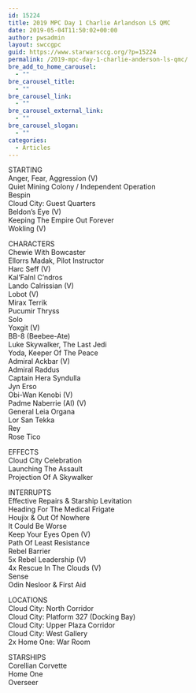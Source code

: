 ```yaml
---
id: 15224
title: 2019 MPC Day 1 Charlie Arlandson LS QMC
date: 2019-05-04T11:50:02+00:00
author: pwsadmin
layout: swccgpc
guid: https://www.starwarsccg.org/?p=15224
permalink: /2019-mpc-day-1-charlie-anderson-ls-qmc/
bre_add_to_home_carousel:
  - ""
bre_carousel_title:
  - ""
bre_carousel_link:
  - ""
bre_carousel_external_link:
  - ""
bre_carousel_slogan:
  - ""
categories:
  - Articles
---
```

STARTING  
Anger, Fear, Aggression (V)  
Quiet Mining Colony / Independent Operation  
Bespin  
Cloud City: Guest Quarters  
Beldon&#8217;s Eye (V)  
Keeping The Empire Out Forever  
Wokling (V)

CHARACTERS  
Chewie With Bowcaster  
Ellorrs Madak, Pilot Instructor  
Harc Seff (V)  
Kal&#8217;Falnl C&#8217;ndros  
Lando Calrissian (V)  
Lobot (V)  
Mirax Terrik  
Pucumir Thryss  
Solo  
Yoxgit (V)  
BB-8 (Beebee-Ate)  
Luke Skywalker, The Last Jedi  
Yoda, Keeper Of The Peace  
Admiral Ackbar (V)  
Admiral Raddus  
Captain Hera Syndulla  
Jyn Erso  
Obi-Wan Kenobi (V)  
Padme Naberrie (AI) (V)  
General Leia Organa  
Lor San Tekka  
Rey  
Rose Tico

EFFECTS  
Cloud City Celebration  
Launching The Assault  
Projection Of A Skywalker

INTERRUPTS  
Effective Repairs & Starship Levitation  
Heading For The Medical Frigate  
Houjix & Out Of Nowhere  
It Could Be Worse  
Keep Your Eyes Open (V)  
Path Of Least Resistance  
Rebel Barrier  
5x Rebel Leadership (V)  
4x Rescue In The Clouds (V)  
Sense  
Odin Nesloor & First Aid

LOCATIONS  
Cloud City: North Corridor  
Cloud City: Platform 327 (Docking Bay)  
Cloud City: Upper Plaza Corridor  
Cloud City: West Gallery  
2x Home One: War Room

STARSHIPS  
Corellian Corvette  
Home One  
Overseer